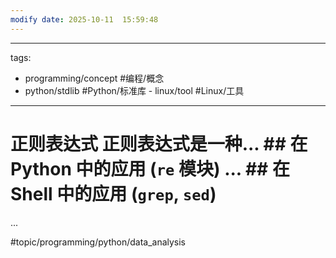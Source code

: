 ```yaml
---
modify date: 2025-10-11  15:59:48
---
```

--- 
tags: 
- programming/concept #编程/概念 
- python/stdlib #Python/标准库 - linux/tool #Linux/工具 
--- 
# 正则表达式 正则表达式是一种... ## 在 Python 中的应用 (`re` 模块) ... ## 在 Shell 中的应用 (`grep`, `sed`) 
...


#topic/programming/python/data_analysis

